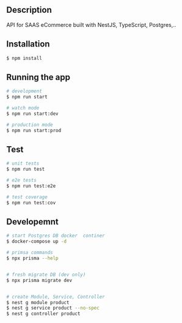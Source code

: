 ## Description

API for SAAS eCommerce built with NestJS, TypeScript, Postgres,..

## Installation

```bash
$ npm install
```

## Running the app

```bash
# development
$ npm run start

# watch mode
$ npm run start:dev

# production mode
$ npm run start:prod
```

## Test

```bash
# unit tests
$ npm run test

# e2e tests
$ npm run test:e2e

# test coverage
$ npm run test:cov
```

## Developemnt

```bash
# start Postgres DB docker  continer
$ docker-compose up -d

# primsa commands
$ npx prisma --help


# fresh migrate DB (dev only)
$ npx prisma migrate dev


# create Module, Service, Controller
$ nest g module product
$ nest g service product --no-spec
$ nest g controller product
```
